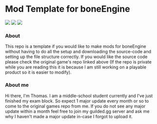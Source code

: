 # Mod Template for boneEngine

[<img src="https://i.postimg.cc/52Dc4R2T/guilded-Button.png"/>](https://guilded.gg/thomas-hub "My Guilded Server") 
[<img src="https://i.postimg.cc/c6q18Lxy/game-Button.png" />](https://github.com/thomasa-dev/boneEngine-private "Private Repo")
[<img src="https://i.postimg.cc/VSP9zHHS/wiki-Button.png" />](https://github.com/thomasa-dev/boneEngine-mod-template/wiki)
### About
This repo is a template if you would like to make mods for boneEngine without having to do all the setup and downloading the source-code and setting up the file structure correctly. If you would like the source code please check the original game's repo linked above (If the repo is private while you are reading this it is because I am still working on a playable product so it is easier to modify).
### About me
Hi there, I'm Thomas. I am a middle-school student currently and I've just finished my exam block. So expect 1 major update every month or so to come to the original games repo from me. If you do not see any major update within a month feel free to join my guilded.gg server and ask me why I haven't made a major update in-case I forgot to upload it.
